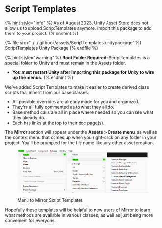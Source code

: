 # Script Templates

{% hint style="info" %}
As of August 2023, Unity Asset Store does not allow us to upload ScriptTemplates anymore. Import this package to add them to your project.
{% endhint %}

{% file src="../../.gitbook/assets/ScriptTemplates.unitypackage" %}
ScriptTemplates Unity Package
{% endfile %}

{% hint style="warning" %}
**Root Folder Required:** ScriptTemplates is a special folder to Unity and must remain in the Assets folder.

* **You must restart Unity after importing this package for Unity to wire up the menus.**
{% endhint %}

We've added Script Templates to make it easier to create derived class scripts that inherit from our base classes.

* All possible overrides are already made for you and organized.
* They're all fully commented as to what they all do.
* Base method calls are all in place where needed so you can see what they already do.
* Each has links at the top to their doc page(s).

The **Mirror** section will appear under the **Assets > Create menu**, as well as the context menu that comes up when you right-click on any folder in your project. You'll be prompted for the file name like any other asset creation.

<div align="left">

<figure><img src="../../.gitbook/assets/image (1) (1).png" alt=""><figcaption><p>Menu to Mirror Script Templates</p></figcaption></figure>

</div>

Hopefully these templates will be helpful to new users of Mirror to learn what methods are available in various classes, as well as just being more convenient for everyone.
